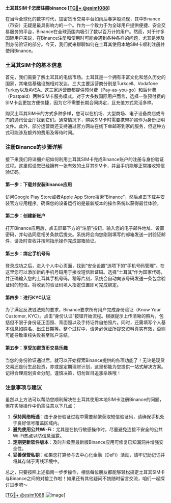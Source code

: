 **土耳其SIM卡怎麽註冊binance [[TG💪+ @esim1088](https://t.me/s/esim1088)]**

在当今全球化的数字时代，加密货币交易平台如雨后春笋般涌现，其中Binance（币安）无疑是最具影响力的一个。作为一个致力于为全球用户提供便捷、安全交易服务的平台，Binance在全球范围内吸引了数以百万计的用户。然而，对于许多国际用户来说，在Binance注册和使用时可能会遇到各种各样的问题，尤其是涉及到身份验证的部分。今天，我们就来聊聊如何在土耳其使用本地SIM卡顺利注册并使用Binance。

### 土耳其SIM卡的基本信息

首先，我们需要了解土耳其的电信市场。土耳其是一个拥有丰富文化和悠久历史的国家，其电信基础设施相对发达，三大主要运营商分别是Turkcell、Vodafone Turkey以及AVEA。这三家运营商都提供预付费（Pay-as-you-go）和后付费（Postpaid）两种SIM卡服务模式。对于大多数国际用户而言，选择一张预付费的SIM卡会更加方便快捷，因为它不需要长期合同绑定，且充值方式灵活多样。

购买土耳其SIM卡的方式多种多样，您可以在机场、大型商场、电子设备商店或专门的通讯营业厅找到它们。通常情况下，购买SIM卡时需要携带护照作为身份证明文件。此外，部分运营商还支持通过官方网站在线下单邮寄到家的服务，但这种方式可能涉及额外的费用及等待时间。

### 注册Binance的步骤详解

接下来我们将详细介绍如何利用土耳其SIM卡完成Binance账户的注册与身份验证过程。这里假设您已经拥有一张有效的土耳其SIM卡，并且手机能够正常接收短信验证码。

#### 第一步：下载并安装Binance应用
访问Google Play Store或者Apple App Store搜索“Binance”，然后点击下载并安装官方应用程序。确保您的设备运行的是最新版本的操作系统以获得最佳体验。

#### 第二步：创建新账户
打开Binance应用后，点击屏幕下方的“注册”按钮。输入您的电子邮件地址、设置密码，并勾选同意相关条款后提交。系统将会向您刚刚填写的邮箱发送一封验证邮件，请及时查收并按照指示操作完成邮箱验证。

#### 第三步：绑定手机号码
登录成功之后，进入个人中心页面，找到“安全设置”选项下的“手机号码管理”。在这里您可以添加新的手机号码用于接收短信验证码。选择“土耳其”作为国家代码，并正确输入您的土耳其手机号码。稍等片刻，系统会自动向该号码发送一条包含验证码的短信。将收到的验证码填入指定位置即可完成绑定。

#### 第四步：进行KYC认证
为了满足反洗钱法规的要求，Binance要求所有用户完成身份验证（Know Your Customer, KYC）。点击“身份认证”按钮开始流程。根据提示上传清晰的照片，包括但不限于身份证正面照、背面照以及手持证件自拍照片。同时，还需填写个人基本信息如姓名、出生日期等。整个过程中，请务必保证所提交资料真实有效，否则可能导致审核失败甚至账户冻结。

#### 第五步：享受加密货币交易乐趣
当您的身份验证通过后，就可以开始探索Binance提供的各项功能了！无论是现货交易还是衍生品投资，亦或是定期理财计划，这里都能为您提供一站式解决方案。记得合理规划资金分配，谨慎决策，切勿盲目追涨杀跌哦！

### 注意事项与建议

虽然以上方法可以帮助您顺利解决在土耳其使用本地SIM卡注册Binance的问题，但在实际操作中仍需注意以下几点：

1. **保持网络畅通**：由于身份验证过程中需要频繁获取短信验证码，请确保手机处于良好信号覆盖区域内。
2. **避免使用公共Wi-Fi**：尤其是在执行敏感操作时，尽量避免连接不安全的公共Wi-Fi热点以防信息泄露。
3. **定期更新软件版本**：及时升级至最新版Binance应用可修复已知漏洞并增强安全性。
4. **妥善保管私钥**：如果您打算参与去中心化金融（DeFi）活动，请牢记助记词并将其存储于离线环境中。

总之，只要按照上述指南一步步操作，相信每位朋友都能够轻松搞定土耳其SIM卡与Binance之间的对接工作啦！如果还有其他疑问不妨随时留言交流，咱们一起探讨进步吧～

[[TG💪+ @esim1088](https://t.me/s/esim1088) ![Image](https://i.postimg.cc/4NQfJmqS/Snipaste-2025-05-13-00-14-12.png)]